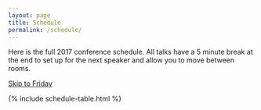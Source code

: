 ```yaml
---
layout: page
title: Schedule
permalink: /schedule/
---
```


<p>Here is the full 2017 conference schedule. All talks have a 5 minute break at the end to set up for the next speaker and allow you to move between rooms.</p>

<p><a class="btn btn-default friday-skip" href="#Friday">Skip to Friday</a></p>

{% include schedule-table.html  %}
